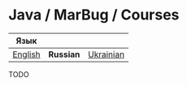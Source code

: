 # Java / MarBug / Courses

| Язык |   |   |
| ---- | - | - |
| [English](README.md) | **Russian** | [Ukrainian](README.uk.md) |

TODO
